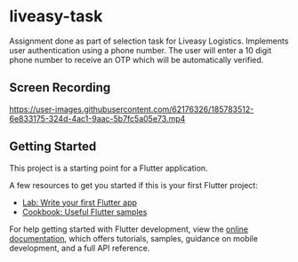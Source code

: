 # liveasy-task

Assignment done as part of selection task for Liveasy Logistics. Implements user authentication using a phone number. The user will enter a 10 digit phone number to receive an OTP which will be automatically verified. 

## Screen Recording
https://user-images.githubusercontent.com/62176326/185783512-6e833175-324d-4ac1-9aac-5b7fc5a05e73.mp4

## Getting Started
This project is a starting point for a Flutter application.

A few resources to get you started if this is your first Flutter project:

- [Lab: Write your first Flutter app](https://docs.flutter.dev/get-started/codelab)
- [Cookbook: Useful Flutter samples](https://docs.flutter.dev/cookbook)

For help getting started with Flutter development, view the
[online documentation](https://docs.flutter.dev/), which offers tutorials,
samples, guidance on mobile development, and a full API reference.
